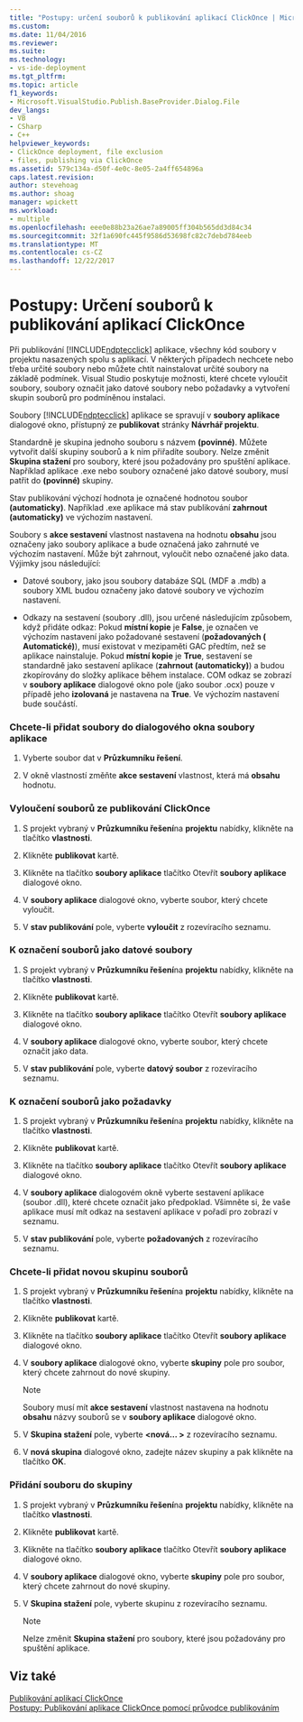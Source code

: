```yaml
---
title: "Postupy: určení souborů k publikování aplikací ClickOnce | Microsoft Docs"
ms.custom: 
ms.date: 11/04/2016
ms.reviewer: 
ms.suite: 
ms.technology:
- vs-ide-deployment
ms.tgt_pltfrm: 
ms.topic: article
f1_keywords:
- Microsoft.VisualStudio.Publish.BaseProvider.Dialog.File
dev_langs:
- VB
- CSharp
- C++
helpviewer_keywords:
- ClickOnce deployment, file exclusion
- files, publishing via ClickOnce
ms.assetid: 579c134a-d50f-4e0c-8e05-2a4ff654896a
caps.latest.revision: 
author: stevehoag
ms.author: shoag
manager: wpickett
ms.workload:
- multiple
ms.openlocfilehash: eee0e88b23a26ae7a89005ff304b565dd3d84c34
ms.sourcegitcommit: 32f1a690fc445f9586d53698fc82c7debd784eeb
ms.translationtype: MT
ms.contentlocale: cs-CZ
ms.lasthandoff: 12/22/2017
---
```

# <a name="how-to-specify-which-files-are-published-by-clickonce"></a>Postupy: Určení souborů k publikování aplikací ClickOnce
Při publikování [!INCLUDE[ndptecclick](../deployment/includes/ndptecclick_md.md)] aplikace, všechny kód soubory v projektu nasazených spolu s aplikací. V některých případech nechcete nebo třeba určité soubory nebo můžete chtít nainstalovat určité soubory na základě podmínek. Visual Studio poskytuje možnosti, které chcete vyloučit soubory, soubory označit jako datové soubory nebo požadavky a vytvoření skupin souborů pro podmíněnou instalaci.  
  
 Soubory [!INCLUDE[ndptecclick](../deployment/includes/ndptecclick_md.md)] aplikace se spravují v **soubory aplikace** dialogové okno, přístupný ze **publikovat** stránky **Návrhář projektu**.  
  
 Standardně je skupina jednoho souboru s názvem **(povinné)**. Můžete vytvořit další skupiny souborů a k nim přiřadíte soubory. Nelze změnit **Skupina stažení** pro soubory, které jsou požadovány pro spuštění aplikace. Například aplikace .exe nebo soubory označené jako datové soubory, musí patřit do **(povinné)** skupiny.  
  
 Stav publikování výchozí hodnota je označené hodnotou soubor **(automaticky)**. Například .exe aplikace má stav publikování **zahrnout (automaticky)** ve výchozím nastavení.  
  
 Soubory s **akce sestavení** vlastnost nastavena na hodnotu **obsahu** jsou označeny jako soubory aplikace a bude označená jako zahrnuté ve výchozím nastavení. Může být zahrnout, vyloučit nebo označené jako data. Výjimky jsou následující:  
  
-   Datové soubory, jako jsou soubory databáze SQL (MDF a .mdb) a soubory XML budou označeny jako datové soubory ve výchozím nastavení.  
  
-   Odkazy na sestavení (soubory .dll), jsou určené následujícím způsobem, když přidáte odkaz: Pokud **místní kopie** je **False**, je označen ve výchozím nastavení jako požadované sestavení (**požadovaných ( Automatické)**), musí existovat v mezipaměti GAC předtím, než se aplikace nainstaluje. Pokud **místní kopie** je **True**, sestavení se standardně jako sestavení aplikace (**zahrnout (automaticky)**) a budou zkopírovány do složky aplikace během instalace. COM odkaz se zobrazí v **soubory aplikace** dialogové okno pole (jako soubor .ocx) pouze v případě jeho **izolovaná** je nastavena na **True**. Ve výchozím nastavení bude součástí.  
  
### <a name="to-add-files-to-the-application-files-dialog-box"></a>Chcete-li přidat soubory do dialogového okna soubory aplikace  
  
1.  Vyberte soubor dat v **Průzkumníku řešení**.  
  
2.  V okně vlastností změňte **akce sestavení** vlastnost, která má **obsahu** hodnotu.  
  
### <a name="to-exclude-files-from-clickonce-publishing"></a>Vyloučení souborů ze publikování ClickOnce  
  
1.  S projekt vybraný v **Průzkumníku řešení**na **projektu** nabídky, klikněte na tlačítko **vlastnosti**.  
  
2.  Klikněte **publikovat** kartě.  
  
3.  Klikněte na tlačítko **soubory aplikace** tlačítko Otevřít **soubory aplikace** dialogové okno.  
  
4.  V **soubory aplikace** dialogové okno, vyberte soubor, který chcete vyloučit.  
  
5.  V **stav publikování** pole, vyberte **vyloučit** z rozevíracího seznamu.  
  
### <a name="to-mark-files-as-data-files"></a>K označení souborů jako datové soubory  
  
1.  S projekt vybraný v **Průzkumníku řešení**na **projektu** nabídky, klikněte na tlačítko **vlastnosti**.  
  
2.  Klikněte **publikovat** kartě.  
  
3.  Klikněte na tlačítko **soubory aplikace** tlačítko Otevřít **soubory aplikace** dialogové okno.  
  
4.  V **soubory aplikace** dialogové okno, vyberte soubor, který chcete označit jako data.  
  
5.  V **stav publikování** pole, vyberte **datový soubor** z rozevíracího seznamu.  
  
### <a name="to-mark-files-as-prerequisites"></a>K označení souborů jako požadavky  
  
1.  S projekt vybraný v **Průzkumníku řešení**na **projektu** nabídky, klikněte na tlačítko **vlastnosti**.  
  
2.  Klikněte **publikovat** kartě.  
  
3.  Klikněte na tlačítko **soubory aplikace** tlačítko Otevřít **soubory aplikace** dialogové okno.  
  
4.  V **soubory aplikace** dialogovém okně vyberte sestavení aplikace (soubor .dll), které chcete označit jako předpoklad. Všimněte si, že vaše aplikace musí mít odkaz na sestavení aplikace v pořadí pro zobrazí v seznamu.  
  
5.  V **stav publikování** pole, vyberte **požadovaných** z rozevíracího seznamu.  
  
### <a name="to-add-a-new-file-group"></a>Chcete-li přidat novou skupinu souborů  
  
1.  S projekt vybraný v **Průzkumníku řešení**na **projektu** nabídky, klikněte na tlačítko **vlastnosti**.  
  
2.  Klikněte **publikovat** kartě.  
  
3.  Klikněte na tlačítko **soubory aplikace** tlačítko Otevřít **soubory aplikace** dialogové okno.  
  
4.  V **soubory aplikace** dialogové okno, vyberte **skupiny** pole pro soubor, který chcete zahrnout do nové skupiny.  
  
    > [!NOTE]
    >  Soubory musí mít **akce sestavení** vlastnost nastavena na hodnotu **obsahu** názvy souborů se v **soubory aplikace** dialogové okno.  
  
5.  V **Skupina stažení** pole, vyberte  **\<nová... >** z rozevíracího seznamu.  
  
6.  V **nová skupina** dialogové okno, zadejte název skupiny a pak klikněte na tlačítko **OK**.  
  
### <a name="to-add-a-file-to-a-group"></a>Přidání souboru do skupiny  
  
1.  S projekt vybraný v **Průzkumníku řešení**na **projektu** nabídky, klikněte na tlačítko **vlastnosti**.  
  
2.  Klikněte **publikovat** kartě.  
  
3.  Klikněte na tlačítko **soubory aplikace** tlačítko Otevřít **soubory aplikace** dialogové okno.  
  
4.  V **soubory aplikace** dialogové okno, vyberte **skupiny** pole pro soubor, který chcete zahrnout do nové skupiny.  
  
5.  V **Skupina stažení** pole, vyberte skupinu z rozevíracího seznamu.  
  
    > [!NOTE]
    >  Nelze změnit **Skupina stažení** pro soubory, které jsou požadovány pro spuštění aplikace.  
  
## <a name="see-also"></a>Viz také  
 [Publikování aplikací ClickOnce](../deployment/publishing-clickonce-applications.md)   
 [Postupy: Publikování aplikace ClickOnce pomocí průvodce publikováním](../deployment/how-to-publish-a-clickonce-application-using-the-publish-wizard.md)